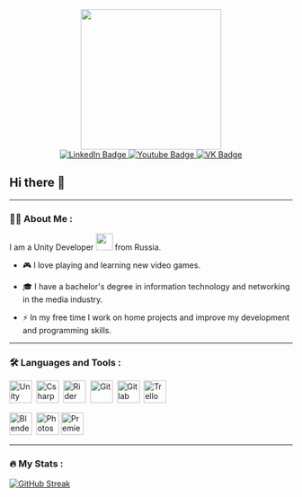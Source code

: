 <div id="header" align="center">
  <img src="https://i.giphy.com/media/v1.Y2lkPTc5MGI3NjExdDd5MWpiZXVncjd5bWpxMWc5d2xnNjVqbzVucDNzbXVkejQ5bWw4bCZlcD12MV9pbnRlcm5hbF9naWZfYnlfaWQmY3Q9cw/5eLDrEaRGHegx2FeF2/giphy.gif" width="250"/>

<div id="badges">
  <a href="https://www.linkedin.com/in/keshbel/">
    <img src="https://img.shields.io/badge/LinkedIn-blue?style=for-the-badge&logo=linkedin&logoColor=white" alt="LinkedIn Badge"/>
  </a>
  <a href="https://www.youtube.com/@keshbel">
    <img src="https://img.shields.io/badge/YouTube-red?style=for-the-badge&logo=youtube&logoColor=white" alt="Youtube Badge"/>
  </a>
  <a href="https://vk.com/keshbel">
    <img src="https://img.shields.io/badge/VK-blue?style=for-the-badge&logo=vk&logoColor=white" alt="VK Badge"/>
  </a>
</div>

<img src="https://komarev.com/ghpvc/?username=keshbel&style=flat-square&color=blue" alt=""/>

</div>

## Hi there 👋

---

### :man_technologist: About Me :

I am a Unity Developer <img src="https://media.giphy.com/media/WUlplcMpOCEmTGBtBW/giphy.gif" width="30"> from Russia.

- :video_game: I love playing and learning new video games.

- 🎓 I have a bachelor's degree in information technology and networking in the media industry.

- :zap: In my free time I work on home projects and improve my development and programming skills.

---

### :hammer_and_wrench: Languages and Tools :

<div>
  <img src="https://cdn.jsdelivr.net/gh/devicons/devicon@latest/icons/unity/unity-original.svg" title="Unity" alt="Unity" width="40" height="40"/>&nbsp;
  <img src="https://cdn.jsdelivr.net/gh/devicons/devicon@latest/icons/csharp/csharp-original.svg" title="Csharp" alt="Csharp" width="40" height="40"/>&nbsp;
  <img src="https://cdn.jsdelivr.net/gh/devicons/devicon@latest/icons/rider/rider-original.svg" title="Rider" alt="Rider" width="40" height="40"/>&nbsp;
  <img src="https://cdn.jsdelivr.net/gh/devicons/devicon@latest/icons/git/git-original.svg" title="Git" alt="Git" width="40" height="40"/>&nbsp;
  <img src="https://cdn.jsdelivr.net/gh/devicons/devicon@latest/icons/gitlab/gitlab-original.svg" title="Gitlab" alt="Gitlab" width="40" height="40"/>&nbsp;
  <img src="https://cdn.jsdelivr.net/gh/devicons/devicon@latest/icons/trello/trello-original.svg" title="Trello" alt="Trello" width="40" height="40"/>&nbsp;&nbsp;&nbsp;&nbsp;&nbsp;&nbsp;
          
  <img src="https://cdn.jsdelivr.net/gh/devicons/devicon@latest/icons/blender/blender-original.svg" title="Blender" alt="Blender" width="40" height="40"/>&nbsp;
  <img src="https://cdn.jsdelivr.net/gh/devicons/devicon@latest/icons/photoshop/photoshop-original.svg" title="Photoshop" alt="Photoshop" width="40" height="40"/>
  <img src="https://cdn.jsdelivr.net/gh/devicons/devicon@latest/icons/premierepro/premierepro-original.svg" title="PremierPro" alt="PremierPro" width="40" height="40"/>&nbsp;&nbsp;&nbsp;&nbsp;&nbsp;&nbsp;
</div>

---

### :fire: My Stats :

[![GitHub Streak](http://github-readme-streak-stats.herokuapp.com?user=keshbel&theme=dark&background=000000)](https://git.io/streak-stats)

<!--
**Keshbel/Keshbel** is a ✨ _special_ ✨ repository because its `README.md` (this file) appears on your GitHub profile.

Here are some ideas to get you started:

- 🔭 I’m currently working on ...
- 🌱 I’m currently learning ...
- 👯 I’m looking to collaborate on ...
- 🤔 I’m looking for help with ...
- 💬 Ask me about ...
- 📫 How to reach me: ...
- 😄 Pronouns: ...
- ⚡ Fun fact: ...
-->
